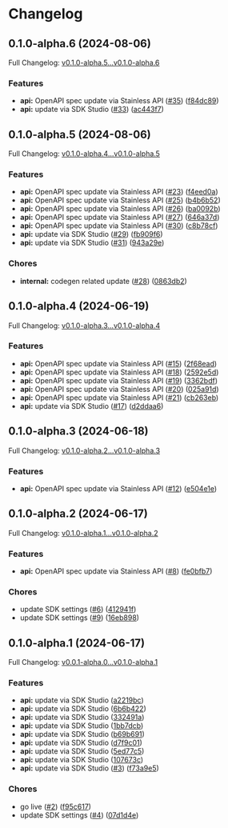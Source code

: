 # Changelog

## 0.1.0-alpha.6 (2024-08-06)

Full Changelog: [v0.1.0-alpha.5...v0.1.0-alpha.6](https://github.com/embedhq/embed-node/compare/v0.1.0-alpha.5...v0.1.0-alpha.6)

### Features

* **api:** OpenAPI spec update via Stainless API ([#35](https://github.com/embedhq/embed-node/issues/35)) ([f84dc89](https://github.com/embedhq/embed-node/commit/f84dc89e0a1b789b68a5473456cee0493191e820))
* **api:** update via SDK Studio ([#33](https://github.com/embedhq/embed-node/issues/33)) ([ac443f7](https://github.com/embedhq/embed-node/commit/ac443f7ff293a0a0ab7dd09e86b3c2620030df4b))

## 0.1.0-alpha.5 (2024-08-06)

Full Changelog: [v0.1.0-alpha.4...v0.1.0-alpha.5](https://github.com/embedhq/embed-node/compare/v0.1.0-alpha.4...v0.1.0-alpha.5)

### Features

* **api:** OpenAPI spec update via Stainless API ([#23](https://github.com/embedhq/embed-node/issues/23)) ([f4eed0a](https://github.com/embedhq/embed-node/commit/f4eed0a228e56c6f394b28565fa7de225349ae1c))
* **api:** OpenAPI spec update via Stainless API ([#25](https://github.com/embedhq/embed-node/issues/25)) ([b4b6b52](https://github.com/embedhq/embed-node/commit/b4b6b52502cd5dc4d5428ab751f438b71b28443b))
* **api:** OpenAPI spec update via Stainless API ([#26](https://github.com/embedhq/embed-node/issues/26)) ([ba0092b](https://github.com/embedhq/embed-node/commit/ba0092b3848a6117ba78f91e78f985a1f43b8731))
* **api:** OpenAPI spec update via Stainless API ([#27](https://github.com/embedhq/embed-node/issues/27)) ([646a37d](https://github.com/embedhq/embed-node/commit/646a37d308247924cde43ce74ee4f49aeaf7d00b))
* **api:** OpenAPI spec update via Stainless API ([#30](https://github.com/embedhq/embed-node/issues/30)) ([c8b78cf](https://github.com/embedhq/embed-node/commit/c8b78cf9f2e4024adae9bb05aba5f4667da4d2ac))
* **api:** update via SDK Studio ([#29](https://github.com/embedhq/embed-node/issues/29)) ([fb909f6](https://github.com/embedhq/embed-node/commit/fb909f6b6005942b9e4d4c5b76e1b46ba437f25b))
* **api:** update via SDK Studio ([#31](https://github.com/embedhq/embed-node/issues/31)) ([943a29e](https://github.com/embedhq/embed-node/commit/943a29ecbd2c06dd39468c5c364b7cd300bb4ce7))


### Chores

* **internal:** codegen related update ([#28](https://github.com/embedhq/embed-node/issues/28)) ([0863db2](https://github.com/embedhq/embed-node/commit/0863db217b53b6c8c47f3af36d6d376dd42a05fc))

## 0.1.0-alpha.4 (2024-06-19)

Full Changelog: [v0.1.0-alpha.3...v0.1.0-alpha.4](https://github.com/embedhq/embed-node/compare/v0.1.0-alpha.3...v0.1.0-alpha.4)

### Features

* **api:** OpenAPI spec update via Stainless API ([#15](https://github.com/embedhq/embed-node/issues/15)) ([2f68ead](https://github.com/embedhq/embed-node/commit/2f68eadb0fc16f3fa3f8e89bc855d31dee504535))
* **api:** OpenAPI spec update via Stainless API ([#18](https://github.com/embedhq/embed-node/issues/18)) ([2592e5d](https://github.com/embedhq/embed-node/commit/2592e5d5409eb34a6f1f256c8255efec93b1056e))
* **api:** OpenAPI spec update via Stainless API ([#19](https://github.com/embedhq/embed-node/issues/19)) ([3362bdf](https://github.com/embedhq/embed-node/commit/3362bdf5d591083cd63e5abe182d7af8e2ecf9d8))
* **api:** OpenAPI spec update via Stainless API ([#20](https://github.com/embedhq/embed-node/issues/20)) ([025a91d](https://github.com/embedhq/embed-node/commit/025a91d3367b61d8f834632bff4c7886e712b541))
* **api:** OpenAPI spec update via Stainless API ([#21](https://github.com/embedhq/embed-node/issues/21)) ([cb263eb](https://github.com/embedhq/embed-node/commit/cb263eb8ee099446c553c2020559f48545eba80d))
* **api:** update via SDK Studio ([#17](https://github.com/embedhq/embed-node/issues/17)) ([d2ddaa6](https://github.com/embedhq/embed-node/commit/d2ddaa687abf9bbcd632db530c60b6f3aab07adb))

## 0.1.0-alpha.3 (2024-06-18)

Full Changelog: [v0.1.0-alpha.2...v0.1.0-alpha.3](https://github.com/embedhq/embed-node/compare/v0.1.0-alpha.2...v0.1.0-alpha.3)

### Features

* **api:** OpenAPI spec update via Stainless API ([#12](https://github.com/embedhq/embed-node/issues/12)) ([e504e1e](https://github.com/embedhq/embed-node/commit/e504e1ec80d39e0dc731a4c8e3155882dfd926b8))

## 0.1.0-alpha.2 (2024-06-17)

Full Changelog: [v0.1.0-alpha.1...v0.1.0-alpha.2](https://github.com/embedhq/embed-node/compare/v0.1.0-alpha.1...v0.1.0-alpha.2)

### Features

* **api:** OpenAPI spec update via Stainless API ([#8](https://github.com/embedhq/embed-node/issues/8)) ([fe0bfb7](https://github.com/embedhq/embed-node/commit/fe0bfb7e71222144f2ace1062924edc19e88723d))


### Chores

* update SDK settings ([#6](https://github.com/embedhq/embed-node/issues/6)) ([412941f](https://github.com/embedhq/embed-node/commit/412941f75772f73943f36b23a08dd8748d9e89f6))
* update SDK settings ([#9](https://github.com/embedhq/embed-node/issues/9)) ([16eb898](https://github.com/embedhq/embed-node/commit/16eb898b4f583ee24cafbf6e2367185512892102))

## 0.1.0-alpha.1 (2024-06-17)

Full Changelog: [v0.0.1-alpha.0...v0.1.0-alpha.1](https://github.com/embedhq/embed-node/compare/v0.0.1-alpha.0...v0.1.0-alpha.1)

### Features

* **api:** update via SDK Studio ([a2219bc](https://github.com/embedhq/embed-node/commit/a2219bc3aa84f35df47d2da380c25c3bd6c0b715))
* **api:** update via SDK Studio ([6b6b422](https://github.com/embedhq/embed-node/commit/6b6b4225c933fc61311ccf4526ecd5f87c19d6dd))
* **api:** update via SDK Studio ([332491a](https://github.com/embedhq/embed-node/commit/332491a581673fee9c58d4829d54f9db0369f021))
* **api:** update via SDK Studio ([1bb7dcb](https://github.com/embedhq/embed-node/commit/1bb7dcba07a55ba1cb69aec215b1b413cb688428))
* **api:** update via SDK Studio ([b69b691](https://github.com/embedhq/embed-node/commit/b69b69105c49a429305c1ebc0681fb7a70986305))
* **api:** update via SDK Studio ([d7f9c01](https://github.com/embedhq/embed-node/commit/d7f9c01c890f2e3b4adbccce177557573afb2a91))
* **api:** update via SDK Studio ([5ed77c5](https://github.com/embedhq/embed-node/commit/5ed77c5f4ec11338cc413ca36b308e5c439820e3))
* **api:** update via SDK Studio ([107673c](https://github.com/embedhq/embed-node/commit/107673c56fd62f2471ef2c09035fb1aba58d6b16))
* **api:** update via SDK Studio ([#3](https://github.com/embedhq/embed-node/issues/3)) ([f73a9e5](https://github.com/embedhq/embed-node/commit/f73a9e52dc86e224d74697f8896d6c78a4d0de0e))


### Chores

* go live ([#2](https://github.com/embedhq/embed-node/issues/2)) ([f95c617](https://github.com/embedhq/embed-node/commit/f95c617e51633c51ddd779007dc786dbb80c56ed))
* update SDK settings ([#4](https://github.com/embedhq/embed-node/issues/4)) ([07d1d4e](https://github.com/embedhq/embed-node/commit/07d1d4eec73687d3302b8dc5869efa54c54270c4))
